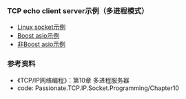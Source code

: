 ### TCP echo client server示例（多进程模式）

- [Linux socket示例](linux)
- [Boost asio示例](boost)
- [非Boost asio示例](asio)

### 参考资料

- 《TCP/IP网络编程》：第10章 多进程服务器
- code: Passionate.TCP.IP.Socket.Programming/Chapter10
